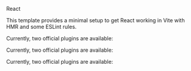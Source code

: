 React 

This template provides a minimal setup to get React working in Vite with HMR and some ESLint rules.

Currently, two official plugins are available:


Currently, two official plugins are available:


Currently, two official plugins are available:

